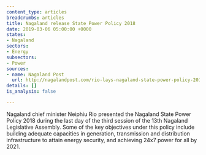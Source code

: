 ```yaml
---
content_type: articles
breadcrumbs: articles
title: Nagaland release State Power Policy 2018
date: 2019-03-06 05:00:00 +0000
states:
- Nagaland
sectors:
- Energy
subsectors:
- Power
sources:
- name: Nagaland Post
  url: http://nagalandpost.com/rio-lays-nagaland-state-power-policy-2018/191177.html
details: []
is_analysis: false

---
```

Nagaland chief minister Neiphiu Rio presented the Nagaland State Power Policy 2018 during the last day of the third session of the 13th Nagaland Legislative Assembly. Some of the key objectives under this policy include building adequate capacities in generation, transmission and distribution infrastructure to attain energy security, and achieving 24x7 power for all by 2021.